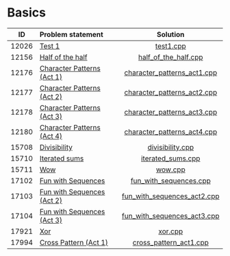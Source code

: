 # Basics

|  ID   |       Problem statement        |            Solution             |
|:-----:|:-------------------------------|:-------------------------------:|
| 12026 | [Test 1][]                     | [test1.cpp][]                   |
| 12156 | [Half of the half][]           | [half_of_the_half.cpp][]        |
| 12176 | [Character Patterns (Act 1)][] | [character_patterns_act1.cpp][] |
| 12177 | [Character Patterns (Act 2)][] | [character_patterns_act2.cpp][] |
| 12178 | [Character Patterns (Act 3)][] | [character_patterns_act3.cpp][] |
| 12180 | [Character Patterns (Act 4)][] | [character_patterns_act4.cpp][] |
| 15708 | [Divisibility][]               | [divisibility.cpp][]            |
| 15710 | [Iterated sums][]              | [iterated_sums.cpp][]           |
| 15711 | [Wow][]                        | [wow.cpp][]                     |
| 17102 | [Fun with Sequences][]         | [fun_with_sequences.cpp][]      |
| 17103 | [Fun with Sequences (Act 2)][] | [fun_with_sequences_act2.cpp][] |
| 17104 | [Fun with Sequences (Act 3)][] | [fun_with_sequences_act3.cpp][] |
| 17921 | [Xor][]                        | [xor.cpp][]                     |
| 17994 | [Cross Pattern (Act 1)][]      | [cross_pattern_act1.cpp][]      |

[Test 1]:                     http://www.spoj.com/problems/TESTINT/
[Half of the half]:           http://www.spoj.com/problems/STRHH/
[Character Patterns (Act 1)]: http://www.spoj.com/problems/CPTTRN1/
[Character Patterns (Act 2)]: http://www.spoj.com/problems/CPTTRN2/
[Character Patterns (Act 3)]: http://www.spoj.com/problems/CPTTRN3/
[Character Patterns (Act 4)]: http://www.spoj.com/problems/CPTTRN4/
[Divisibility]:               http://www.spoj.com/problems/SMPDIV/
[Iterated sums]:              http://www.spoj.com/problems/SMPSUM/
[Wow]:                        http://www.spoj.com/problems/SMPWOW/
[Fun with Sequences]:         http://www.spoj.com/problems/SMPSEQ3/
[Fun with Sequences (Act 2)]: http://www.spoj.com/problems/SMPSEQ4/
[Fun with Sequences (Act 3)]: http://www.spoj.com/problems/SMPSEQ5/
[Xor]:                        http://www.spoj.com/problems/BSCXOR/
[Cross Pattern (Act 1)]:      http://www.spoj.com/problems/PCROSS1/

[test1.cpp]:                   test1.cpp
[half_of_the_half.cpp]:        half_of_the_half.cpp
[character_patterns_act1.cpp]: character_patterns_act1.cpp
[character_patterns_act2.cpp]: character_patterns_act2.cpp
[character_patterns_act3.cpp]: character_patterns_act3.cpp
[character_patterns_act4.cpp]: character_patterns_act4.cpp
[divisibility.cpp]:            divisibility.cpp
[iterated_sums.cpp]:           iterated_sums.cpp
[wow.cpp]:                     wow.cpp
[fun_with_sequences.cpp]:      fun_with_sequences.cpp
[fun_with_sequences_act2.cpp]: fun_with_sequences_act2.cpp
[fun_with_sequences_act3.cpp]: fun_with_sequences_act3.cpp
[xor.cpp]:                     xor.cpp
[cross_pattern_act1.cpp]:      cross_pattern_act1.cpp
